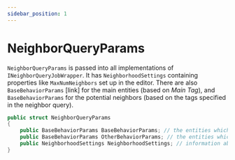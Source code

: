 ```yaml
---
sidebar_position: 1
---
```


# NeighborQueryParams

`NeighborQueryParams` is passed into all implementations of `INeighborQueryJobWrapper`. It has `NeighborhoodSettings` containing properties like `MaxNumNeighbors` set up in the editor. There are also `BaseBehaviorParams` [link] for the main entities (based on *Main Tag*), and `BaseBehaviorParams` for the potential neighbors (based on the tags specified in the neighbor query).

```csharp title="INeighborQueryJobWrapper.cs"
public struct NeighborQueryParams
{
    public BaseBehaviorParams BaseBehaviorParams; // the entities which are looking for neighbors
    public BaseBehaviorParams OtherBehaviorParams; // the entities which are potential neighbors
    public NeighborhoodSettings NeighborhoodSettings; // information about the query
}
```